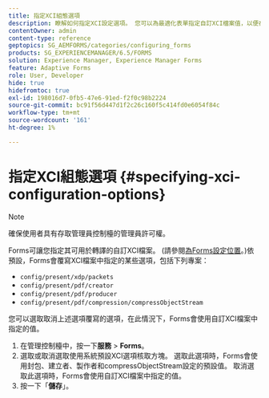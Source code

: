 ```yaml
---
title: 指定XCI組態選項
description: 瞭解如何指定XCI設定選項。 您可以為最適化表單指定自訂XCI檔案值，以便在表單轉譯時使用該值。
contentOwner: admin
content-type: reference
geptopics: SG_AEMFORMS/categories/configuring_forms
products: SG_EXPERIENCEMANAGER/6.5/FORMS
solution: Experience Manager, Experience Manager Forms
feature: Adaptive Forms
role: User, Developer
hide: true
hidefromtoc: true
exl-id: 198016d7-0fb5-47e6-91ed-f2f0c98b2224
source-git-commit: bc91f56d447d1f2c26c160f5c414fd0e6054f84c
workflow-type: tm+mt
source-wordcount: '161'
ht-degree: 1%

---
```


# 指定XCI組態選項 {#specifying-xci-configuration-options}

>[!NOTE]
> 
> 確保使用者具有存取管理員控制檯的管理員許可權。

Forms可讓您指定其可用於轉譯的自訂XCI檔案。 (請參閱[為Forms設定位置](/help/forms/using/admin-help/configuring-locations-forms.md#configuring-locations-for-forms)。)依預設，Forms會覆寫XCI檔案中指定的某些選項，包括下列專案：

* `config/present/xdp/packets`
* `config/present/pdf/creator`
* `config/present/pdf/producer`
* `config/present/pdf/compression/compressObjectStream`

您可以選取取消上述選項覆寫的選項，在此情況下，Forms會使用自訂XCI檔案中指定的值。

1. 在管理控制檯中，按一下&#x200B;**服務** > **Forms**。
1. 選取或取消選取使用系統預設XCI選項核取方塊。 選取此選項時，Forms會使用封包、建立者、製作者和compressObjectStream設定的預設值。 取消選取此選項時，Forms會使用自訂XCI檔案中指定的值。
1. 按一下「**儲存**」。
